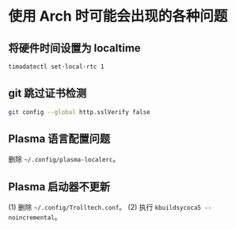 # 使用 Arch 时可能会出现的各种问题

## 将硬件时间设置为 localtime

```sh
timadatectl set-local-rtc 1
```

## git 跳过证书检测

```sh
git config --global http.sslVerify false
```

## Plasma 语言配置问题

删除 `~/.config/plasma-localerc`。

## Plasma 启动器不更新

(1) 删除 `~/.config/Trolltech.conf`。
(2) 执行 `kbuildsycoca5 --noincremental`。
